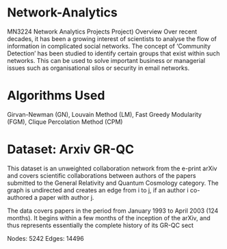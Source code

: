 # Network-Analytics
MN3224 Network Analytics Projects
Project)
Overview
Over recent decades, it has been a growing interest of scientists to analyse the flow of information in complicated social networks. The concept of ‘Community Detection’ has been studied to identify certain groups that exist within such networks. This can be used to solve important business or managerial issues such as organisational silos or security in email networks. 

# Algorithms Used
Girvan-Newman (GN),
Louvain Method (LM),
Fast Greedy Modularity (FGM),
Clique Percolation Method (CPM)

# Dataset: Arxiv GR-QC
This dataset is an unweighted collaboration network from the e-print arXiv and covers scientific collaborations between authors of the papers submitted to the General Relativity and Quantum Cosmology category. The graph is undirected and creates an edge from i to j, if an author i co-authored a paper with author j.

The data covers papers in the period from January 1993 to April 2003 (124 months). It begins within a few months of the inception of the arXiv, and thus represents essentially the complete history of its GR-QC sect

Nodes: 5242
Edges: 14496
